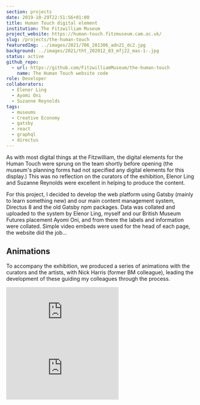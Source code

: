 ```yaml
---
section: projects
date: 2019-10-29T22:51:56+01:00
title: Human Touch digital element
institution: The Fitzwilliam Museum
project_website: https://human-touch.fitzmuseum.cam.ac.uk/
slug: /projects/the-human-touch
featuredImg: ../images/2021/706_201306_adn21_dc2.jpg
background: ../images/2021/tht_202012_03_mfj22_mas-1-.jpg
status: active
github_repo: 
  - url: https://github.com/FitzwilliamMuseum/the-human-touch
    name: The Human Touch website code
role: Developer
collaborators:
  - Elenor Ling
  - Ayomi Oni
  - Suzanne Reynolds
tags:
  - museums
  - Creative Economy
  - gatsby
  - react
  - graphql
  - directus
---
```

As with most digital things at the Fitzwilliam, the digital elements for the Human Touch were 
sprung on the team shortly before opening (the museum's planning forms had not specified any digital 
elements for this display.) This was no reflection on the curators of the exhibition, Elenor Ling and Suzanne 
Reynolds were excellent in helping to produce the content. 

For this project, I decided to develop the web platform using Gatsby (mainly to
learn something new) and our main content management system, Directus 8 and the old Gatsby npm packages. 
Data was collated and uploaded to the system by Elenor Ling, myself and our British Museum Futures placement Ayomi Oni, and 
from there the labels and information were collated. Simple video embeds were used for the head of each page, the website 
did the job...

## Animations

To accompany the exhibition, we produced a series of animations with the curators and the artists, with 
Nick Harris (former BM colleague), leading the development of these guiding my colleagues through the process.

<div class="row">
    <div class="col-md-6">
        <div class="ratio-16x9 ratio my-3">
            <iframe src="https://www.youtube.com/embed/y52LprXN6_c" title="YouTube video player" frameborder="0" allow="accelerometer; autoplay; clipboard-write; encrypted-media; gyroscope; picture-in-picture" allowfullscreen></iframe>
        </div>
    </div>
    <div class="col-md-6">
        <div class="ratio-16x9 ratio my-3">
            <iframe src="https://www.youtube.com/embed/cgtrc4Cxu2w" title="YouTube video player" frameborder="0" allow="accelerometer; autoplay; clipboard-write; encrypted-media; gyroscope; picture-in-picture" allowfullscreen></iframe>
        </div>
    </div>
</div>  